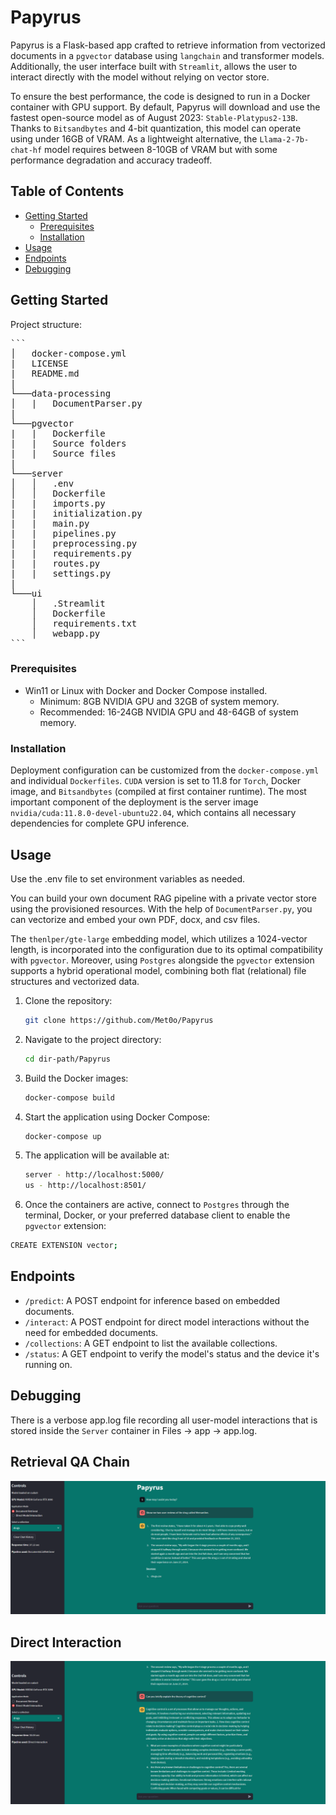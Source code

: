 
# Papyrus

Papyrus is a Flask-based app crafted to retrieve information from vectorized documents in a `pgvector` database using `langchain` and transformer models. Additionally, the user interface built with `Streamlit`, allows the user to interact directly with the model without relying on vector store.

To ensure the best performance, the code is designed to run in a Docker container with GPU support. By default, Papyrus will download and use the fastest open-source model as of August 2023: `Stable-Platypus2-13B`. Thanks to `Bitsandbytes` and 4-bit quantization, this model can operate using under 16GB of VRAM. As a lightweight alternative, the `Llama-2-7b-chat-hf` model requires between 8-10GB of VRAM but with some performance degradation and accuracy tradeoff.

## Table of Contents

- [Getting Started](#getting-started)
  - [Prerequisites](#prerequisites)
  - [Installation](#installation)
- [Usage](#usage)
- [Endpoints](#endpoints)
- [Debugging](#debugging)

## Getting Started

Project structure:

<pre>
```
│   docker-compose.yml
|   LICENSE
|   README.md
|
└───data-processing
│   |   DocumentParser.py
|
└───pgvector
|   |   Dockerfile
|   |   Source folders
|   |   Source files
|
└───server
│   │   .env
│   │   Dockerfile
|   |   imports.py
|   |   initialization.py
|   |   main.py
|   |   pipelines.py
|   |   preprocessing.py
|   |   requirements.py
|   |   routes.py
|   |   settings.py
|
└───ui
    │   .Streamlit
    │   Dockerfile
    │   requirements.txt
    │   webapp.py
```
</pre>

### Prerequisites

- Win11 or Linux with Docker and Docker Compose installed.
   - Minimum: 8GB NVIDIA GPU and 32GB of system memory.
   - Recommended: 16-24GB NVIDIA GPU and 48-64GB of system memory. 

### Installation

Deployment configuration can be customized from the `docker-compose.yml` and individual `Dockerfiles`. `CUDA` version is set to 11.8 for `Torch`, Docker image, and `Bitsandbytes` (compiled at first container runtime). The most important component of the deployment is the server image `nvidia/cuda:11.8.0-devel-ubuntu22.04`, which contains all necessary dependencies for complete GPU inference.

## Usage

Use the .env file to set environment variables as needed.

You can build your own document RAG pipeline with a private vector store using the provisioned resources. With the help of `DocumentParser.py`, you can vectorize and embed your own PDF, docx, and csv files. 

The `thenlper/gte-large` embedding model, which utilizes a 1024-vector length, is incorporated into the configuration due to its optimal compatibility with `pgvector`. Moreover, using `Postgres` alongside the `pgvector` extension supports a hybrid operational model, combining both flat (relational) file structures and vectorized data.

1. Clone the repository:
   ```bash
   git clone https://github.com/Met0o/Papyrus

2. Navigate to the project directory:
   ```bash
   cd dir-path/Papyrus
   ```

3. Build the Docker images:
   ```bash
   docker-compose build
   ```

4. Start the application using Docker Compose:
   ```bash
   docker-compose up
   ```

5. The application will be available at: 
   ```bash
   server - http://localhost:5000/
   us - http://localhost:8501/
   ```

6.  Once the containers are active, connect to `Postgres` through the terminal, Docker, or your preferred database client to enable the `pgvector` extension:
   ```bash
   CREATE EXTENSION vector;
   ```

## Endpoints

- `/predict`: A POST endpoint for inference based on embedded documents.
- `/interact`: A POST endpoint for direct model interactions without the need for embedded documents.
- `/collections`: A GET endpoint to list the available collections.
- `/status`: A GET endpoint to verify the model's status and the device it's running on.

## Debugging

There is a verbose app.log file recording all user-model interactions that is stored inside the `Server` container in Files -> app -> app.log.

## Retrieval QA Chain
![Image description](./img/Retrieval.png)

## Direct Interaction
![Image description](./img/Interaction.png)